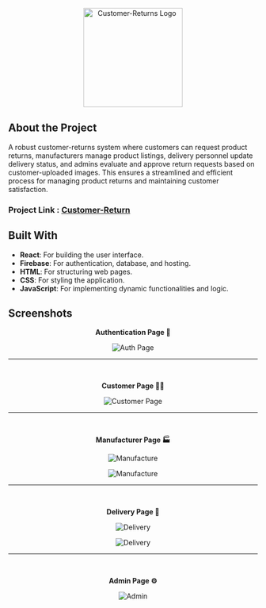 <p align="center">
  <img src="https://github.com/balagowda/Customer-Returns/assets/99543661/afa5bfe4-8149-4bb2-bf36-3d8a45984cd0"
" alt="Customer-Returns Logo" width="200">
</p>

## **About the Project**

A robust customer-returns system where customers can request product returns, manufacturers manage product listings, delivery personnel update delivery status, and admins evaluate and approve return requests based on customer-uploaded images. This ensures a streamlined and efficient process for managing product returns and maintaining customer satisfaction.
### Project Link : [Customer-Return](https://https://customerreturn-97bdd.web.app/)

## **Built With**

- **React**: For building the user interface.
- **Firebase**: For authentication, database, and hosting.
- **HTML**: For structuring web pages.
- **CSS**: For styling the application.
- **JavaScript**: For implementing dynamic functionalities and logic.

## **Screenshots**

<p align="center"><strong>Authentication Page 🔏</strong></p>
<p align="center">
  <img src="https://github.com/balagowda/Customer-Returns/assets/99543661/2c04f53a-8387-4830-b7b2-3793ddd7b7cd" alt="Auth Page">
</p>
<hr />
<br />

<p align="center"><strong>Customer Page 🧑‍💻</strong></p>
<p align="center">
  <img src="https://github.com/balagowda/Customer-Returns/assets/99543661/2bde7902-d228-4cab-b1f7-d7751676e3f2" alt="Customer Page">
</p>
<hr />
<br />

<p align="center"><strong>Manufacturer Page 🏭</strong></p>
<p align="center">
  <img src="https://github.com/balagowda/Customer-Returns/assets/99543661/2bde7902-d228-4cab-b1f7-d7751676e3f2" alt="Manufacture">
</p>
<p align="center">
  <img src="https://github.com/balagowda/Customer-Returns/assets/99543661/9b472de2-00b8-4b0f-a879-d190756e1698" alt="Manufacture">
</p>
<hr />
<br />

<p align="center"><strong>Delivery Page 🚚</strong></p>
<p align="center">
  <img src="https://github.com/balagowda/Customer-Returns/assets/99543661/a2153ab8-005a-481a-9ec4-8ae522ab921e" alt="Delivery">
</p>
<p align="center">
  <img src="https://github.com/balagowda/Customer-Returns/assets/99543661/c932319f-3b3a-4e7c-ac44-3c06a88b7265" alt="Delivery">
</p>
<hr />
<br />

<p align="center"><strong>Admin Page ⚙️</strong></p>
<p align="center">
  <img src="https://github.com/balagowda/Customer-Returns/assets/99543661/d40feff5-135f-4a59-8024-b66eb281209c" alt="Admin">
</p>
